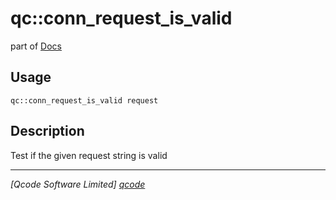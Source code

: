 qc::conn_request_is_valid
=========================

part of [Docs](.)

Usage
-----
`qc::conn_request_is_valid request`

Description
-----------
Test if the given request string is valid

----------------------------------
*[Qcode Software Limited] [qcode]*

[qcode]: www.qcode.co.uk "Qcode Software"